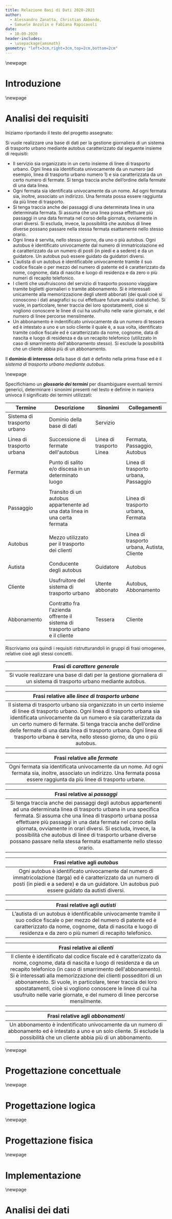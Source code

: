 ```yaml
---
title: Relazione Basi di Dati 2020-2021
author: 
  - Alessandro Zanatta, Christian Abbondo,
  - Samuele Anzolin e Fabiana Rapicavoli
date:
  - 10-09-2020
header-includes:
  - \usepackage{amsmath}
geometry: "left=3cm,right=3cm,top=2cm,bottom=2cm"
---
```


\newpage

# Introduzione



\newpage

# Analisi dei requisiti

Iniziamo riportando il testo del progetto assegnato:

Si vuole realizzare una base di dati per la gestione giornaliera di un sistema di trasporto urbano mediante autobus caratterizzato dal seguente insieme di requisiti:

- Il servizio sia organizzato in un certo insieme di linee di trasporto urbano. Ogni linea sia identificata univocamente da un numero (ad esempio, linea di trasporto urbano numero 1) e sia caratterizzata da un certo numero di fermate. Si tenga traccia anche dell’ordine della fermate di una data linea.
- Ogni fermata sia identificata univocamente da un nome. Ad ogni fermata sia, inoltre, associato un indirizzo. Una fermata possa essere raggiunta da più linee di trasporto.
- Si tenga traccia anche dei passaggi di una determinata linea in una determinata fermata. Si assuma che una linea possa effettuare più passaggi in una data fermata nel corso della giornata, ovviamente in orari diversi. Si escluda, invece, la possibilità che autobus di linee diverse possano passare nella stessa fermata esattamente nello stesso orario.
- Ogni linea è servita, nello stesso giorno, da uno o più autobus. Ogni autobus è identificato univocamente dal numero di immatricolazione ed è caratterizzato da un numero di posti (in piedi e a sedere) e da un guidatore. Un autobus può essere guidato da guidatori diversi. <!--Sono presenti due tipologie di autobus: turistici e di linea.-->
- L'autista di un autobus è identificabile univocamente tramite il suo codice fiscale o per mezzo del numero di patente ed è caratterizzato da nome, cognome, data di nascita e luogo di residenza e da zero o più numeri di recapito telefonico.
- I clienti che usufruiscono del servizio di trasporto possono viaggiare tramite biglietti giornalieri o tramite abbonamento. Si è interessati unicamente alla memorizzazione degli utenti abbonati (dei quali cioè si conoscono i dati anagrafici su cui effettuare future analisi statistiche). Si vuole, in particolare, tener traccia dei loro spostatamenti, cioè si vogliono conoscere le linee di cui ha usufruito nelle varie giornate, e del numero di linee percorse mensilmente.
- Un abbonamento è indentificato univocamente da un numero di tessera ed è intestato a uno e un solo cliente il quale è, a sua volta, identificato tramite codice fiscale ed è caratterizzato da nome, cognome, data di nascita e luogo di residenza e da un recapito telefonico (utilizzato in caso di smarrimento dell'abbonamento stesso). Si esclude la possibilità che un cliente abbia più di un abbonamento.


Il **dominio di interesse** della base di dati è definito nella prima frase ed è il *sistema di trasporto urbano mediante autobus*.

\newpage

Specifichiamo un ***glossario dei termini*** per disambiguare eventuali termini generici, determinare i sinonimi presenti nel testo e definire in maniera univoca il significato dei termini utilizzati:

| **Termine**                 | **Descrizione**                                                              | **Sinonimi**             | **Collegamenti**                            |
|-----------------------------|------------------------------------------------------------------------------|--------------------------|---------------------------------------------|
| Sistema di trasporto urbano | Dominio della base di dati                                                   | Servizio                 |                                             |
|                             |                                                                              |                          |                                             |
| Linea di trasporto urbana   | Successione di fermate dell'autobus                                          | Linea di trasporto Linea | Fermata, Passaggio, Autobus                 |
|                             |                                                                              |                          |                                             |
| Fermata                     | Punto di salito e/o discesa in un determinato luogo                          |                          | Linea di trasporto urbana, Passaggio        |
|                             |                                                                              |                          |                                             |
| Passaggio                   | Transito di un autobus appartenente ad una data linea in una certa fermata   |                          | Linea di trasporto urbana, Fermata          |
|                             |                                                                              |                          |                                             |
| Autobus                     | Mezzo utilizzato per il trasporto dei clienti                                |                          | Linea di trasporto urbana, Autista, Cliente |
|                             |                                                                              |                          |                                             |
| Autista                     | Conducente degli autobus                                                     | Guidatore                | Autobus                                     |
|                             |                                                                              |                          |                                             |
| Cliente                     | Usufruitore del sistema di trasporto urbano                                  | Utente abbonato          | Autobus, Abbonamento                        |
|                             |                                                                              |                          |                                             |
| Abbonamento                 | Contratto fra l'azienda offrente il sistema di trasporto urbano e il cliente | Tessera                  | Cliente                                     |

Riscriviamo ora quindi i requisiti ristrutturandoli in gruppi di frasi omogenee, relative cioè agli stessi concetti.

| Frasi di ***carattere generale*** |
|:----------------------------------------------------------------------------------------------------------------------:|
| Si vuole realizzare una base di dati per la gestione giornaliera di un sistema di trasporto urbano mediante autobus. |

| Frasi relative alle ***linee di trasporto urbane*** |
|:-----------------------:|
| Il sistema di trasporto urbano sia organizzato in un certo insieme di linee di trasporto urbano. Ogni linea di trasporto urbana sia identificata univocamente da un numero e sia caratterizzata da un certo numero di fermate. Si tenga traccia anche dell’ordine delle fermate di una data linea di trasporto urbana. Ogni linea di trasporto urbana è servita, nello stesso giorno, da uno o più autobus. |

| Frasi relative alle ***fermate*** |
|:-----------------------:|
| Ogni fermata sia identificata univocamente da un nome. Ad ogni fermata sia, inoltre, associato un indirizzo. Una fermata possa essere raggiunta da più linee di trasporto urbane. |

| Frasi relative ai ***passaggi*** |
|:-----------------------:|
| Si tenga traccia anche dei passaggi degli autobus appartenenti ad una determinata linea di trasporto urbana in una specifica fermata. Si assuma che una linea di trasporto urbana possa effettuare più passaggi in una data fermata nel corso della giornata, ovviamente in orari diversi. Si escluda, invece, la possibilità che autobus di linee di trasporto urbane diverse possano passare nella stessa fermata esattamente nello stesso orario. |

| Frasi relative agli ***autobus*** |
|:-----------------------:|
| Ogni autobus è identificato univocamente dal numero di immatricolazione (targa) ed è caratterizzato da un numero di posti (in piedi e a sedere) e da un guidatore. Un autobus può essere guidato da autisti diversi. |

| Frasi relative agli ***autisti*** |
|:-----------------------:|
| L’autista di un autobus è identificabile univocamente tramite il suo codice fiscale o per mezzo del numero di patente ed è caratterizzato da nome, cognome, data di nascita e luogo di residenza e da zero o più numeri di recapito telefonico. |

| Frasi relative ai ***clienti*** |
|:-----------------------:|
| Il cliente è identificato dal codice fiscale ed è caratterizzato da nome, cognome, data di nascita e luogo di residenza e da un recapito telefonico (in caso di smarrimento dell'abbonamento). Si è interessati alla memorizzazione dei clienti posseditori di un abbonamento. Si vuole, in particolare, tener traccia dei loro spostatamenti, cioè si vogliono conoscere le linee di cui ha usufruito nelle varie giornate, e del numero di linee percorse mensilmente. |

| Frasi relative agli ***abbonamenti*** |
|:-----------------------:|
| Un abbonamento è indentificato univocamente da un numero di abbonamento ed è intestato a uno e un solo cliente. Si esclude la possibilità che un cliente abbia più di un abbonamento. |



<!-- Uno o due attributi derivati dal conteggio di relazioni con cui una certa entità partecipa (es. numero di fermate di una certa linea!) -->
<!-- Attributi derivati (1-2, max 3), attributi composti, multivalore, generalizzazioni (1-2) -->
<!-- Numero di fermate di una linea di trasporto -->
<!-- Nei casi in cui è possibile, tenere uno storico di informazioni passate -->

<!-- Definire un insieme di operazioni che pensiamo essere più frequenti (7-10 operazioni) indicando le frequenze -->
<!-- Devono esserci, fra queste operazioni, sia letture sia aggiornamento di dati ridondanti (1 che beneficia del dato ridondate (letture) e 1 che NON beneficia del dato ridondante (aggiornamento)) -->
<!-- Inserimento di una nuova linea di trasporto(?) -->


<!-- Lo storico NON c'è in quanto si parla di una base di dati GIORNALIERA -->

\newpage

# Progettazione concettuale

\newpage

# Progettazione logica

\newpage

# Progettazione fisica

\newpage

# Implementazione

\newpage

# Analisi dei dati